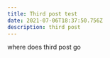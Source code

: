 ```yaml
---
title: Third post test
date: 2021-07-06T18:37:50.756Z
description: third post
---
```

where does third post go